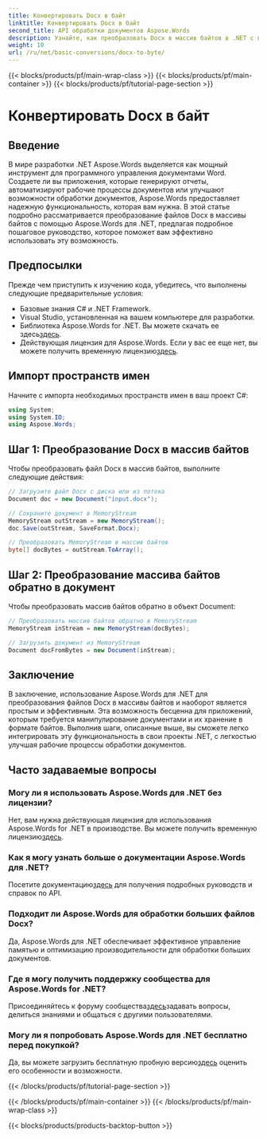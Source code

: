 ```yaml
---
title: Конвертировать Docx в байт
linktitle: Конвертировать Docx в байт
second_title: API обработки документов Aspose.Words
description: Узнайте, как преобразовать Docx в массив байтов в .NET с помощью Aspose.Words для эффективной обработки документов. Пошаговое руководство включено.
weight: 10
url: /ru/net/basic-conversions/docx-to-byte/
---
```


{{< blocks/products/pf/main-wrap-class >}}
{{< blocks/products/pf/main-container >}}
{{< blocks/products/pf/tutorial-page-section >}}

# Конвертировать Docx в байт

## Введение

В мире разработки .NET Aspose.Words выделяется как мощный инструмент для программного управления документами Word. Создаете ли вы приложения, которые генерируют отчеты, автоматизируют рабочие процессы документов или улучшают возможности обработки документов, Aspose.Words предоставляет надежную функциональность, которая вам нужна. В этой статье подробно рассматривается преобразование файлов Docx в массивы байтов с помощью Aspose.Words для .NET, предлагая подробное пошаговое руководство, которое поможет вам эффективно использовать эту возможность.

## Предпосылки

Прежде чем приступить к изучению кода, убедитесь, что выполнены следующие предварительные условия:
- Базовые знания C# и .NET Framework.
- Visual Studio, установленная на вашем компьютере для разработки.
-  Библиотека Aspose.Words for .NET. Вы можете скачать ее здесь[здесь](https://releases.aspose.com/words/net/).
-  Действующая лицензия для Aspose.Words. Если у вас ее еще нет, вы можете получить временную лицензию[здесь](https://purchase.aspose.com/temporary-license/).

## Импорт пространств имен

Начните с импорта необходимых пространств имен в ваш проект C#:
```csharp
using System;
using System.IO;
using Aspose.Words;
```

## Шаг 1: Преобразование Docx в массив байтов

Чтобы преобразовать файл Docx в массив байтов, выполните следующие действия:
```csharp
// Загрузите файл Docx с диска или из потока
Document doc = new Document("input.docx");

// Сохраните документ в MemoryStream
MemoryStream outStream = new MemoryStream();
doc.Save(outStream, SaveFormat.Docx);

// Преобразовать MemoryStream в массив байтов
byte[] docBytes = outStream.ToArray();
```

## Шаг 2: Преобразование массива байтов обратно в документ

Чтобы преобразовать массив байтов обратно в объект Document:
```csharp
// Преобразовать массив байтов обратно в MemoryStream
MemoryStream inStream = new MemoryStream(docBytes);

// Загрузить документ из MemoryStream
Document docFromBytes = new Document(inStream);
```

## Заключение

В заключение, использование Aspose.Words для .NET для преобразования файлов Docx в массивы байтов и наоборот является простым и эффективным. Эта возможность бесценна для приложений, которым требуется манипулирование документами и их хранение в формате байтов. Выполнив шаги, описанные выше, вы сможете легко интегрировать эту функциональность в свои проекты .NET, с легкостью улучшая рабочие процессы обработки документов.

## Часто задаваемые вопросы

### Могу ли я использовать Aspose.Words для .NET без лицензии?
 Нет, вам нужна действующая лицензия для использования Aspose.Words for .NET в производстве. Вы можете получить временную лицензию[здесь](https://purchase.aspose.com/temporary-license/).

### Как я могу узнать больше о документации Aspose.Words для .NET?
 Посетите документацию[здесь](https://reference.aspose.com/words/net/) для получения подробных руководств и справок по API.

### Подходит ли Aspose.Words для обработки больших файлов Docx?
Да, Aspose.Words для .NET обеспечивает эффективное управление памятью и оптимизацию производительности для обработки больших документов.

### Где я могу получить поддержку сообщества для Aspose.Words for .NET?
 Присоединяйтесь к форуму сообщества[здесь](https://forum.aspose.com/c/words/8)задавать вопросы, делиться знаниями и общаться с другими пользователями.

### Могу ли я попробовать Aspose.Words для .NET бесплатно перед покупкой?
 Да, вы можете загрузить бесплатную пробную версию[здесь](https://releases.aspose.com/) оценить его особенности и возможности.

{{< /blocks/products/pf/tutorial-page-section >}}

{{< /blocks/products/pf/main-container >}}
{{< /blocks/products/pf/main-wrap-class >}}

{{< blocks/products/products-backtop-button >}}
